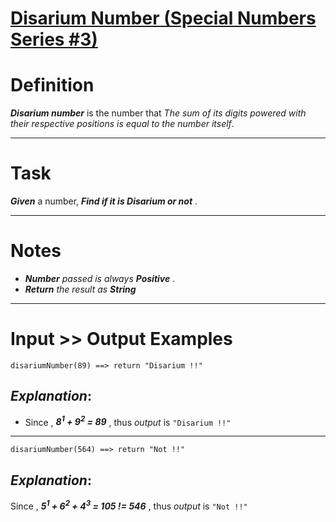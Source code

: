 # [Disarium Number (Special Numbers Series #3)](https://www.codewars.com/kata/disarium-number-special-numbers-series-number-3 "https://www.codewars.com/kata/5a53a17bfd56cb9c14000003")

# Definition

**_Disarium number_** is the number that *The sum of its digits powered with their respective positions is equal to the number itself*.

____

# Task

**_Given_** a number, **_Find if it is Disarium or not_** . 
____

# Notes 

* **_Number_** *passed is always*  **_Positive_** .
* **_Return_** *the result as* **_String_**
___

# Input >> Output Examples

```
disariumNumber(89) ==> return "Disarium !!"
```
## **_Explanation_**:

* Since , **_8<sup>1</sup> + 9<sup>2</sup> = 89_** , thus *output* is `"Disarium !!"`
___

```
disariumNumber(564) ==> return "Not !!"
```
## **_Explanation_**:

Since , **_5<sup>1</sup> + 6<sup>2</sup> + 4<sup>3</sup> = 105 != 546_** ,  thus *output* is `"Not !!"`
